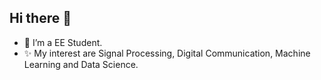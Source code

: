 ## Hi there 👋

- 🔭 I’m a EE Student.
- ✨ My interest are Signal Processing, Digital Communication, Machine Learning and Data Science.

